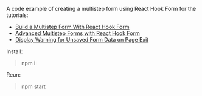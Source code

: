 A code example of creating a multistep form using React Hook Form for the tutorials:
- [Build a Multistep Form With React Hook Form](https://claritydev.net/blog/build-a-multistep-form-with-react-hook-form)
- [Advanced Multistep Forms with React Hook Form](https://claritydev.net/blog/advanced-multistep-forms-with-react)
- [Display Warning for Unsaved Form Data on Page Exit](https://claritydev.net/blog/display-warning-for-unsaved-form-data-on-page-exit)

Install:
> npm i

Reun:
> npm start
